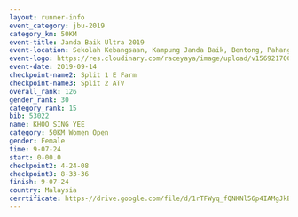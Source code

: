 ```yaml
---
layout: runner-info 
event_category: jbu-2019 
category_km: 50KM 
event-title: Janda Baik Ultra 2019
event-location: Sekolah Kebangsaan, Kampung Janda Baik, Bentong, Pahang, Malaysia 
event-logo: https://res.cloudinary.com/raceyaya/image/upload/v1569217009/logo/janda-baik_vch1pc.jpg 
event-date: 2019-09-14 
checkpoint-name2: Split 1 E Farm 
checkpoint-name3: Split 2 ATV 
overall_rank: 126
gender_rank: 30
category_rank: 15
bib: 53022
name: KHOO SING YEE
category: 50KM Women Open
gender: Female
time: 9-07-24
start: 0-00.0
checkpoint2: 4-24-08
checkpoint3: 8-33-36
finish: 9-07-24
country: Malaysia
cerrtificate: https-//drive.google.com/file/d/1rTFWyq_fQNKNl56p4IAMgJkByeAHwB7p/view?usp=sharing
---
```

